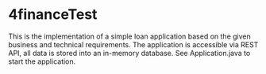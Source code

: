 # 4financeTest

This is the implementation of a simple loan application based on the given business and technical requirements.
The application is accessible via REST API, all data is stored into an in-memory database. 
See Application.java to start the application.
